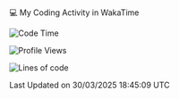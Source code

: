💻 My Coding Activity in WakaTime
<!--START_SECTION:waka-->
![Code Time](http://img.shields.io/badge/Code%20Time-324%20hrs%201%20min-blue)

![Profile Views](http://img.shields.io/badge/Profile%20Views-0-blue)

![Lines of code](https://img.shields.io/badge/From%20Hello%20World%20I%27ve%20Written-1.9%20million%20lines%20of%20code-blue)


 Last Updated on 30/03/2025 18:45:09 UTC
<!--END_SECTION:waka-->
